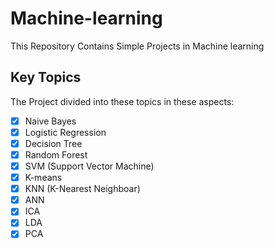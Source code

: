 # Machine-learning
This Repository Contains Simple Projects in Machine learning
## Key Topics
The Project divided into these topics in these aspects:
  - [x] Naive Bayes
  - [x] Logistic Regression
  - [x] Decision Tree
  - [x] Random Forest 
  - [x] SVM (Support Vector Machine)
  - [x] K-means
  - [x] KNN (K-Nearest Neighboar)
  - [x] ANN‫
  - [x] ICA
  - [x] LDA
  - [x] PCA
